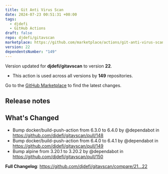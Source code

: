 ```yaml
---
title: Git Anti Virus Scan
date: 2024-07-23 00:51:31 +00:00
tags:
  - djdefi
  - GitHub Actions
draft: false
repo: djdefi/gitavscan
marketplace: https://github.com/marketplace/actions/git-anti-virus-scan
version: 22
dependentsNumber: "149"
---
```



Version updated for **djdefi/gitavscan** to version **22**.
- This action is used across all versions by **149** repositories.

Go to the [GitHub Marketplace](https://github.com/marketplace/actions/git-anti-virus-scan) to find the latest changes.

## Release notes

## What's Changed
* Bump docker/build-push-action from 6.3.0 to 6.4.0 by @dependabot in https://github.com/djdefi/gitavscan/pull/148
* Bump docker/build-push-action from 6.4.0 to 6.4.1 by @dependabot in https://github.com/djdefi/gitavscan/pull/149
* Bump alpine from 3.20.1 to 3.20.2 by @dependabot in https://github.com/djdefi/gitavscan/pull/150


**Full Changelog**: https://github.com/djdefi/gitavscan/compare/21...22
